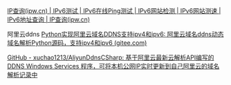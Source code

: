 [IP查询(ipw.cn) | IPv6测试 | IPv6在线Ping测试 | IPv6网站检测 | IPv6网站测速 | IPv6地址查询 | IP查询(ipw.cn)](https://ipw.cn/)

阿里云ddns
[Python实现阿里云域名DDNS支持ipv4和ipv6: 阿里云域名ddns动态域名解析Python源码，支持ipv4和ipv6 (gitee.com)](https://gitee.com/zeruns/aliddns_Python?spm=a2c6h.12873639.article-detail.8.5d3332779a1jPr)


[GitHub - xuchao1213/AliyunDdnsCSharp: 基于阿里云最新云解析API编写的DDNS Windows Services 程序，可将本机公网IP实时更新到自己阿里云的域名解析记录中](https://github.com/xuchao1213/AliyunDdnsCSharp)